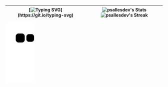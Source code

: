 | [![Typing SVG](https://readme-typing-svg.demolab.com?font=Iosevka&size=49&duration=1000&color=E6EDF3&vCenter=true&multiline=true&repeat=false&width=1000&height=1000&separator=%3C&lines=fn+main()%3C%7B%3C%E3%85%A4%E3%85%A4println!(%22Welcome...%22);%3C%7D)](https://git.io/typing-svg) | ![psallesdev's Stats](https://github-readme-stats.vercel.app/api?username=psallesdev&show_icons=true&hide_border=true&count_private=true) ![psallesdev's Streak](https://github-readme-streak-stats.herokuapp.com/?user=psallesdev&theme=nord&hide_border=true) |
|--|--|

![snake gif](https://github.com/PSalleSDev/PSalleSDev/blob/output/github-contribution-grid-snake.svg)
